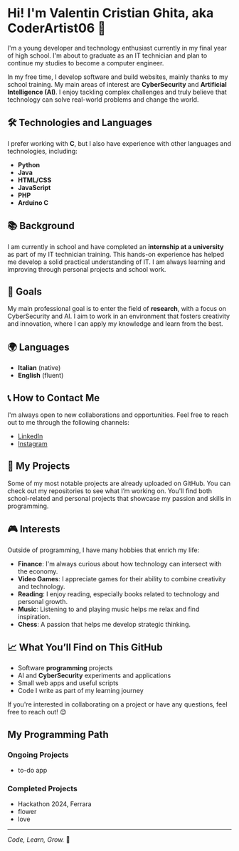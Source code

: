 # Hi! I'm Valentin Cristian Ghita, aka CoderArtist06 👋

I'm a young developer and technology enthusiast currently in my final year of high school. I'm about to graduate as an IT technician and plan to continue my studies to become a computer engineer.

In my free time, I develop software and build websites, mainly thanks to my school training. My main areas of interest are **CyberSecurity** and **Artificial Intelligence (AI)**. I enjoy tackling complex challenges and truly believe that technology can solve real-world problems and change the world.

## 🛠 Technologies and Languages
I prefer working with **C**, but I also have experience with other languages and technologies, including:
- **Python**
- **Java**
- **HTML/CSS**
- **JavaScript**
- **PHP**
- **Arduino C**

## 📚 Background
I am currently in school and have completed an **internship at a university** as part of my IT technician training. This hands-on experience has helped me develop a solid practical understanding of IT. I am always learning and improving through personal projects and school work.

## 🚀 Goals
My main professional goal is to enter the field of **research**, with a focus on CyberSecurity and AI. I aim to work in an environment that fosters creativity and innovation, where I can apply my knowledge and learn from the best.

## 🌍 Languages
- **Italian** (native)
- **English** (fluent)

## 📞 How to Contact Me
I'm always open to new collaborations and opportunities. Feel free to reach out to me through the following channels:
- [LinkedIn](https://www.linkedin.com/in/valentin-cristian-ghita)
- [Instagram](https://www.instagram.com/coderartist06)

## 📂 My Projects
Some of my most notable projects are already uploaded on GitHub. You can check out my repositories to see what I’m working on. You'll find both school-related and personal projects that showcase my passion and skills in programming.

## 🎮 Interests
Outside of programming, I have many hobbies that enrich my life:
- **Finance**: I'm always curious about how technology can intersect with the economy.
- **Video Games**: I appreciate games for their ability to combine creativity and technology.
- **Reading**: I enjoy reading, especially books related to technology and personal growth.
- **Music**: Listening to and playing music helps me relax and find inspiration.
- **Chess**: A passion that helps me develop strategic thinking.

## 📈 What You’ll Find on This GitHub
- Software **programming** projects
- AI and **CyberSecurity** experiments and applications
- Small web apps and useful scripts
- Code I write as part of my learning journey

If you're interested in collaborating on a project or have any questions, feel free to reach out! 😊

## My Programming Path ##
### Ongoing Projects ###
- to-do app

### Completed Projects ###
- Hackathon 2024, Ferrara
- flower
- love

---

*Code, Learn, Grow.* 🚀

<!---
CoderArtist06/CoderArtist06 is a ✨ special ✨ repository because its `README.md` (this file) appears on your GitHub profile.
You can click the Preview link to take a look at your changes.
--->
